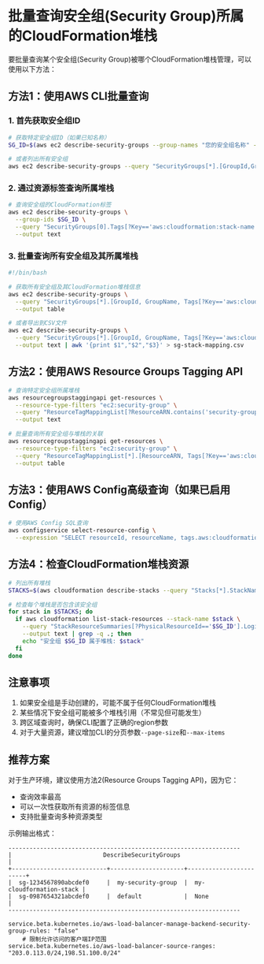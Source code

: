 # 批量查询安全组(Security Group)所属的CloudFormation堆栈

要批量查询某个安全组(Security Group)被哪个CloudFormation堆栈管理，可以使用以下方法：

## 方法1：使用AWS CLI批量查询

### 1. 首先获取安全组ID
```bash
# 获取特定安全组ID（如果已知名称）
SG_ID=$(aws ec2 describe-security-groups --group-names "您的安全组名称" --query "SecurityGroups[0].GroupId" --output text)

# 或者列出所有安全组
aws ec2 describe-security-groups --query "SecurityGroups[*].[GroupId,GroupName]" --output table
```

### 2. 通过资源标签查询所属堆栈
```bash
# 查询安全组的CloudFormation标签
aws ec2 describe-security-groups \
  --group-ids $SG_ID \
  --query "SecurityGroups[0].Tags[?Key=='aws:cloudformation:stack-name'].Value" \
  --output text
```

### 3. 批量查询所有安全组及其所属堆栈
```bash
#!/bin/bash

# 获取所有安全组及其CloudFormation堆栈信息
aws ec2 describe-security-groups \
  --query "SecurityGroups[*].[GroupId, GroupName, Tags[?Key=='aws:cloudformation:stack-name'].Value | [0]]" \
  --output table

# 或者导出到CSV文件
aws ec2 describe-security-groups \
  --query "SecurityGroups[*].[GroupId, GroupName, Tags[?Key=='aws:cloudformation:stack-name'].Value | [0]]" \
  --output text | awk '{print $1","$2","$3}' > sg-stack-mapping.csv
```

## 方法2：使用AWS Resource Groups Tagging API

```bash
# 查询特定安全组所属堆栈
aws resourcegroupstaggingapi get-resources \
  --resource-type-filters "ec2:security-group" \
  --query "ResourceTagMappingList[?ResourceARN.contains('security-group/$SG_ID')].Tags[?Key=='aws:cloudformation:stack-name'].Value" \
  --output text

# 批量查询所有安全组与堆栈的关联
aws resourcegroupstaggingapi get-resources \
  --resource-type-filters "ec2:security-group" \
  --query "ResourceTagMappingList[*].[ResourceARN, Tags[?Key=='aws:cloudformation:stack-name'].Value | [0]]" \
  --output table
```

## 方法3：使用AWS Config高级查询（如果已启用Config）

```bash
# 使用AWS Config SQL查询
aws configservice select-resource-config \
  --expression "SELECT resourceId, resourceName, tags.aws:cloudformation:stack-name WHERE resourceType = 'AWS::EC2::SecurityGroup'"
```

## 方法4：检查CloudFormation堆栈资源

```bash
# 列出所有堆栈
STACKS=$(aws cloudformation describe-stacks --query "Stacks[*].StackName" --output text)

# 检查每个堆栈是否包含该安全组
for stack in $STACKS; do
  if aws cloudformation list-stack-resources --stack-name $stack \
    --query "StackResourceSummaries[?PhysicalResourceId=='$SG_ID'].LogicalResourceId" \
    --output text | grep -q .; then
    echo "安全组 $SG_ID 属于堆栈: $stack"
  fi
done
```

## 注意事项

1. 如果安全组是手动创建的，可能不属于任何CloudFormation堆栈
2. 某些情况下安全组可能被多个堆栈引用（不常见但可能发生）
3. 跨区域查询时，确保CLI配置了正确的region参数
4. 对于大量资源，建议增加CLI的分页参数`--page-size`和`--max-items`

## 推荐方案

对于生产环境，建议使用方法2(Resource Groups Tagging API)，因为它：
- 查询效率最高
- 可以一次性获取所有资源的标签信息
- 支持批量查询多种资源类型

示例输出格式：
```
------------------------------------------------------------------
|                          DescribeSecurityGroups                          |
+---------------------------+---------------------+------------------------+
|  sg-1234567890abcdef0     |  my-security-group  |  my-cloudformation-stack |
|  sg-0987654321abcdef0     |  default            |  None                   |
------------------------------------------------------------------
```




    service.beta.kubernetes.io/aws-load-balancer-manage-backend-security-group-rules: "false"
        # 限制允许访问的客户端IP范围
    service.beta.kubernetes.io/aws-load-balancer-source-ranges: "203.0.113.0/24,198.51.100.0/24"

